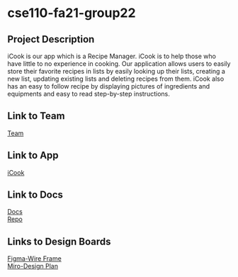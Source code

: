 # cse110-fa21-group22

## Project Description

iCook is our app which is a Recipe Manager. iCook is to help those who have little to no experience in cooking. Our application allows users to easily store their favorite recipes in lists by easily looking up their lists, creating a new list, updating existing lists and deleting recipes from them. iCook also has an easy to follow recipe by displaying pictures of ingredients and equipments and easy to read step-by-step instructions.

## Link to Team

[Team](./admin/team.md)

## Link to App

[iCook](https://icookfood.netlify.app/webpages/home.html)

## Link to Docs

[Docs](https://demyinn00.github.io/group22xjsdocs/)<br />[Repo](https://github.com/demyinn00/group22xjsdocs)

## Links to Design Boards
[Figma-Wire Frame](./admin/designs/CSE110-Recipe-Design-Figma.pdf)<br />[Miro-Design Plan](./admin/designs/Recipe-Manager-Brainstorm-Miro.pdf)
